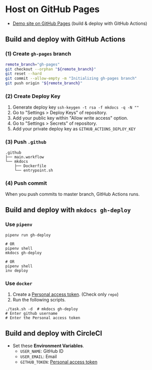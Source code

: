 # Host on GitHub Pages

- [Demo site on GitHub Pages] (build & deploy with GitHub Actions)



## Build and deploy with GitHub Actions

### (1) Create `gh-pages` branch

```sh
remote_branch="gh-pages"
git checkout --orphan "${remote_branch}"
git reset --hard
git commit --allow-empty -m "Initializing gh-pages branch"
git push origin "${remote_branch}"
```

### (2) Create Deploy Key

1. Generate deploy key `ssh-keygen -t rsa -f mkdocs -q -N ""`
2. Go to "Settings > Deploy Keys" of repository.
3. Add your public key within "Allow write access" option.
4. Go to "Settings > Secrets" of repository.
5. Add your private deploy key as `GITHUB_ACTIONS_DEPLOY_KEY`

### (3) Push `.github`

```
.github
├── main.workflow
└── mkdocs
    ├── Dockerfile
    └── entrypoint.sh
```

### (4) Push commit

When you push commits to master branch, GitHub Actions runs.



## Build and deploy with `mkdocs gh-deploy`

### Use `pipenv`

```
pipenv run gh-deploy

# OR
pipenv shell
mkdocs gh-deploy

# OR
pipenv shell
inv deploy
```

### Use `docker`

1. Create a [Personal access token]. (Check only `repo`)
2. Run the following scripts.

```
./task.sh -d  # mkdocs gh-deploy
# Enter github username
# Enter the Personal access token
```



## Build and deploy with CircleCI

- Set these **Environment Variables**.
    - `USER_NAME`: GitHub ID
    - `USER_EMAIL`: Email
    - `GITHUB_TOKEN`: [Personal access token]



<!-- Internal References -->
<!-- External References -->
[Demo site on GitHub Pages]: https://peaceiris.github.io/mkdocs-material-boilerplate/
[Personal access token]: https://github.com/settings/tokens
